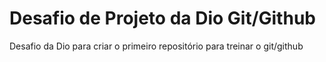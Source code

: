 # Desafio de Projeto da Dio Git/Github
Desafio da Dio para criar o primeiro repositório para treinar o git/github 

